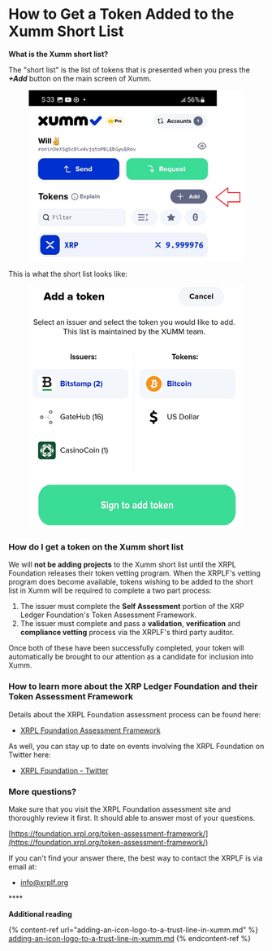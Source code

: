 # How to Get a Token Added to the Xumm Short List

**What is the Xumm short list?**

The "short list" is the list of tokens that is presented when you press the _**+Add**_ button on the main screen of Xumm.

<figure><img src="../.gitbook/assets/Short List - 1.png" alt=""><figcaption></figcaption></figure>

This is what the short list looks like:

<figure><img src="../.gitbook/assets/Short List - 2 (2).png" alt=""><figcaption></figcaption></figure>

### **How do I get a token on the Xumm short list**&#x20;

We will **not be adding projects** to the Xumm short list until the XRPL Foundation releases their token vetting program. When the XRPLF's vetting program does become available, tokens wishing to be added to the short list in Xumm will be required to complete a two part process:

1. The issuer must complete the **Self Assessment** portion of the XRP Ledger Foundation's Token Assessment Framework.
2. The issuer must complete and pass a **validation**, **verification** and **compliance vetting** process via the XRPLF's third party auditor.

Once both of these have been successfully completed, your token will automatically be brought to our attention as a candidate for inclusion into Xumm.

### **How to learn more about the XRP Ledger Foundation and their Token Assessment Framework**

Details about the XRPL Foundation assessment process can be found here:

* [XRPL Foundation Assessment Framework](https://foundation.xrpl.org/token-assessment-framework/)

As well, you can stay up to date on events involving the XRPL Foundation on Twitter here:

* [XRPL Foundation - Twitter](https://twitter.com/XRPLF)

### **More questions?**

Make sure that you visit the XRPL Foundation assessment site and thoroughly review it first. It should able to answer most of your questions.

[https://foundation.xrpl.org/token-assessment-framework/](https://foundation.xrpl.org/token-assessment-framework/)

&#x20;If you can't find your answer there, the best way to contact the XRPLF is via email at:

* [info@xrplf.org](mailto:info@xrplf.org)

&#x20;****&#x20;

**Additional reading**

{% content-ref url="adding-an-icon-logo-to-a-trust-line-in-xumm.md" %}
[adding-an-icon-logo-to-a-trust-line-in-xumm.md](adding-an-icon-logo-to-a-trust-line-in-xumm.md)
{% endcontent-ref %}
